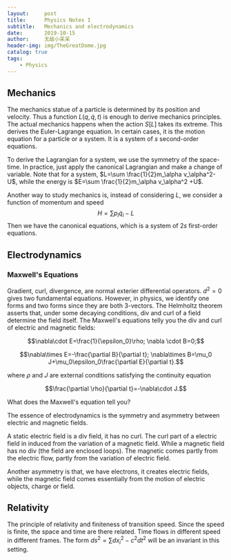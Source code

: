 ```yaml
---
layout:     post
title:      Physics Notes I
subtitle:   Mechanics and electrodynamics
date:       2019-10-15
author:     无敌小呆呆
header-img: img/TheGreatDome.jpg
catalog: true
tags:
    - Physics
---
```




## Mechanics

The mechanics statue of a particle is determined by its position and velocity. Thus a function $L(q,\dot{q},t)$ is enough to derive mechanics principles. The actual mechanics happens when the action $S[L]$ takes its extreme. This derives the Euler-Lagrange equation. In certain cases, it is the motion equation for a particle or a system. It is a system of $s$ second-order equations.

To derive the Lagrangian for a system, we use the symmetry of the space-time. In practice, just apply the canonical Lagrangian and make a change of variable. Note that for a system, $L=\sum \frac{1}{2}m_\alpha v_\alpha^2-U$, while the energy is $E=\sum \frac{1}{2}m_\alpha v_\alpha^2 +U$.

Another way to study mechanics is, instead of considering $L$, we consider a function of momentum and speed
$$H=\sum p_i\dot{q}_i-L$$
Then we have the canonical equations, which is a system of $2s$ first-order equations.

## Electrodynamics
### Maxwell's Equations

Gradient, curl, divergence, are normal exterier differential operators. $d^2=0$ gives two fundamental equations. However, in physics, we identify one forms and two forms since they are both $3$-vectors. The Helmholtz theorem asserts that, under some decaying conditions, div and curl of a field determine the field itself. The Maxwell's equations telly you the div and curl of electric and magnetic fields:

$$\nabla\cdot E=\frac{1}{\epsilon_0}\rho; \nabla \cdot B=0;$$


$$\nabla\times E=-\frac{\partial B}{\partial t}; \nabla\times B=\mu_0 J+\mu_0\epsilon_0\frac{\partial E}{\partial t}.$$

where $\rho$ and $J$ are external conditions satisfying the continuity equation

$$\frac{\partial \rho}{\partial t}=-\nabla\cdot J.$$

What does the Maxwell's equation tell you?

The essence of electrodynamics is the symmetry and asymmetry between electric and magnetic fields.

A static electric field is a div field, it has no curl. The curl part of a electric field in induced from the variation of a magnetic field. While a magnetic field has no div (the field are enclosed loops). The magnetic comes partly from the electric flow, partly from the variation of electric field.

Another asymmetry is that, we have electrons, it creates electric fields, while the magnetic field comes essentially from the motion of electric objects, charge or field.



## Relativity

The principle of relativity and finiteness of transition speed. Since the speed is finite, the space and time are there related. Time flows in different speed in different frames. The form $ds^2=\sum dx_i^2-c^2dt^2$ will be an invariant in this setting.




